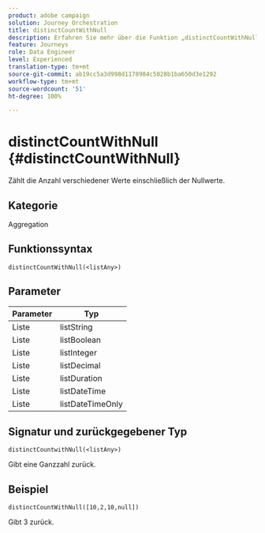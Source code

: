 ```yaml
---
product: adobe campaign
solution: Journey Orchestration
title: distinctCountWithNull
description: Erfahren Sie mehr über die Funktion „distinctCountWithNull“
feature: Journeys
role: Data Engineer
level: Experienced
translation-type: tm+mt
source-git-commit: ab19cc5a3d998d1178984c5028b1ba650d3e1292
workflow-type: tm+mt
source-wordcount: '51'
ht-degree: 100%

---
```



# distinctCountWithNull {#distinctCountWithNull}

Zählt die Anzahl verschiedener Werte einschließlich der Nullwerte.

## Kategorie

Aggregation

## Funktionssyntax

`distinctCountWithNull(<listAny>)`

## Parameter

| Parameter | Typ |
|-----------|------------------|
| Liste | listString |
| Liste | listBoolean |
| Liste | listInteger |
| Liste | listDecimal |
| Liste | listDuration |
| Liste | listDateTime |
| Liste | listDateTimeOnly |

## Signatur und zurückgegebener Typ

`distinctCountwithNull(<listAny>)`

Gibt eine Ganzzahl zurück.

## Beispiel

`distinctCountWithNull([10,2,10,null])`

Gibt 3 zurück.
